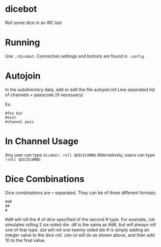 # dicebot
Roll some dice in an IRC bot

# Running

Use `./dicebot`. Connection settings and botnick are found in `.config`

# Autojoin

In the subdirectory data, add or edit the file autojoin.txt
Line seperated list of channels + passcode (if necessary)

Ex.
```
#foo bar
#test
#channel pass
```

# In Channel Usage

Any user can type `dicebot: roll $DICECOMBO`
Alternatively, users can type `!roll $DICECOMBO`

# Dice Combinations
Dice combinations are `+` separated. They can be of three different formats:
```
#d#
d#
#
```
\#d# will roll the # of dice specified of the second # type. For example, `2d6` simulates rolling 2 six-sided die.
d# is the same as #d#, but will always roll one of that type. `d20` will roll one twenty sided die
\# is simply adding an integer value to the dice roll. `2d6+10` will do as shown above, and then add 10 to the final value.
